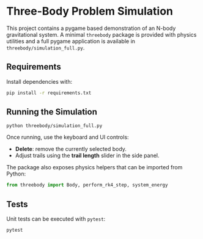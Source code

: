 # Three-Body Problem Simulation

This project contains a pygame based demonstration of an N-body gravitational system.
A minimal `threebody` package is provided with physics utilities and a full
pygame application is available in `threebody/simulation_full.py`.

## Requirements

Install dependencies with:

```bash
pip install -r requirements.txt
```

## Running the Simulation

```
python threebody/simulation_full.py
```

Once running, use the keyboard and UI controls:

- **Delete**: remove the currently selected body.
- Adjust trails using the **trail length** slider in the side panel.

The package also exposes physics helpers that can be imported from Python:

```python
from threebody import Body, perform_rk4_step, system_energy
```

## Tests

Unit tests can be executed with `pytest`:

```
pytest
```
